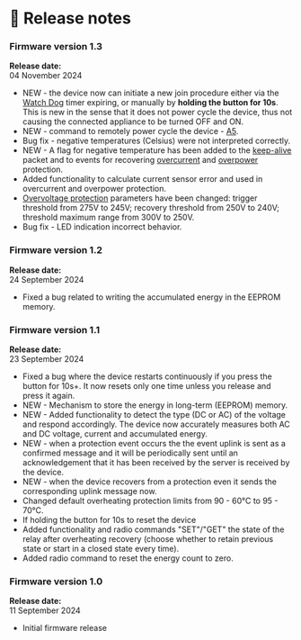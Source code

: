 # 🥳 Release notes

### Firmware version 1.3

**Release date:** \
04 November 2024

* NEW - the device now can initiate a new join procedure either via the [Watch Dog](mclimate-16aspm-device-communication-protocol/network-related-settings.md#communication-watch-dog) timer expiring, or manually by **holding the button for 10s**. This is new in the sense that it does not power cycle the device, thus not causing the connected appliance to be turned OFF and ON.
* NEW - command to remotely power cycle the device - [A5](mclimate-16aspm-device-communication-protocol/reset-device.md).
* Bug fix - negative temperatures (Celsius) were not interpreted correctly.
* NEW - A flag for negative temperature has been added to the [keep-alive](mclimate-16aspm-device-communication-protocol/keep-alive.md) packet and to events for recovering [overcurrent](mclimate-16aspm-device-communication-protocol/protections.md#overcurrent-recovery-event) and [overpower](mclimate-16aspm-device-communication-protocol/protections.md#overpower-recovery-event) protection.
* Added functionality to calculate current sensor error and used in overcurrent and overpower protection.
* [Overvoltage protection](mclimate-16aspm-device-communication-protocol/protections.md#overvoltage-thresholds) parameters have been changed: trigger threshold from 275V to 245V; recovery threshold from 250V to 240V; threshold maximum range from 300V to 250V.
* Bug fix - LED indication incorrect behavior.

### Firmware version 1.2

**Release date:** \
24 September 2024

* Fixed a bug related to writing the accumulated energy in the EEPROM memory.

### Firmware version 1.1

**Release date:** \
23 September 2024

* Fixed a bug where the device restarts continuously if you press the button for 10s+. It now resets only one time unless you release and press it again.
* NEW - Mechanism to store the energy in long-term (EEPROM) memory.
* NEW - Added functionality to detect the type (DC or AC) of the voltage and respond accordingly. The device now accurately measures both AC and DC voltage, current and accumulated energy.
* NEW - when a protection event occurs the the event uplink is sent as a confirmed message and it will be periodically sent until an acknowledgement that it has been received by the server is received by the device.
* NEW - when the device recovers from a protection even it sends the corresponding uplink message now.
* Changed default overheating protection limits from 90 - 60°C to 95 - 70°C.
* If holding the button for 10s to reset the device
* Added functionality and radio commands "SET"/"GET" the state of the relay after overheating recovery (choose whether to retain previous state or start in a closed state every time).
* Added radio command to reset the energy count to zero.

### Firmware version 1.0

**Release date:** \
11 September 2024&#x20;

* Initial firmware release
